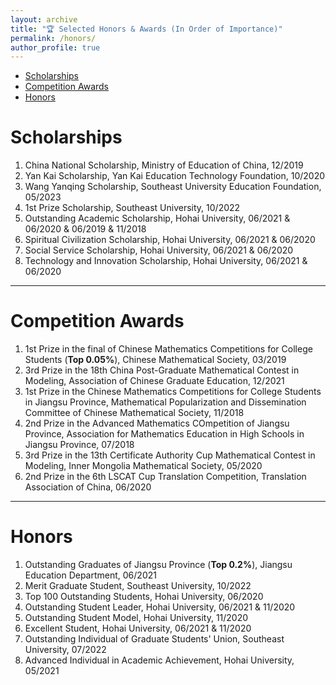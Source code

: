 ```yaml
---
layout: archive
title: "🏆 Selected Honors & Awards (In Order of Importance)"
permalink: /honors/
author_profile: true
---
```

- [Scholarships](#scholarships)
- [Competition Awards](#competition-awards)
- [Honors](#honors)

# Scholarships
1. China National Scholarship, Ministry of Education of China, 12/2019
2. Yan Kai Scholarship, Yan Kai Education Technology Foundation, 10/2020
3. Wang Yanqing Scholarship, Southeast University Education Foundation, 05/2023
4. 1st Prize Scholarship, Southeast University, 10/2022
5. Outstanding Academic Scholarship, Hohai University, 06/2021 & 06/2020 & 06/2019 & 11/2018
6. Spiritual Civilization Scholarship, Hohai University, 06/2021 & 06/2020
7. Social Service Scholarship, Hohai University, 06/2021 & 06/2020
8. Technology and Innovation Scholarship, Hohai University, 06/2021 & 06/2020 

---

# Competition Awards 
1. 1st Prize in the final of Chinese Mathematics Competitions for College Students (**Top 0.05%**), Chinese Mathematical Society, 03/2019
2. 3rd Prize in the 18th China Post-Graduate Mathematical Contest in Modeling, Association of Chinese Graduate Education, 12/2021
3. 1st Prize in the Chinese Mathematics Competitions for College Students in Jiangsu Province, Mathematical Popularization and Dissemination Committee of Chinese Mathematical Society, 11/2018
4. 2nd Prize in the Advanced Mathematics COmpetition of Jiangsu Province, Association for Mathematics Education in High Schools in Jiangsu Province, 07/2018
5. 3rd Prize in the 13th Certificate Authority Cup Mathematical Contest in Modeling, Inner Mongolia Mathematical Society, 05/2020
6. 2nd Prize in the 6th LSCAT Cup Translation Competition, Translation Association of China, 06/2020

---

# Honors
1. Outstanding Graduates of Jiangsu Province (**Top 0.2%**), Jiangsu Education Department, 06/2021
2. Merit Graduate Student, Southeast University, 10/2022
3. Top 100 Outstanding Students, Hohai University, 06/2020
4. Outstanding Student Leader, Hohai University, 06/2021 & 11/2020
5. Outstanding Student Model, Hohai University, 11/2020
6. Excellent Student, Hohai University, 06/2021 & 11/2020
7. Outstanding Individual of Graduate Students' Union, Southeast University, 07/2022
8. Advanced Individual in Academic Achievement, Hohai University, 05/2021
